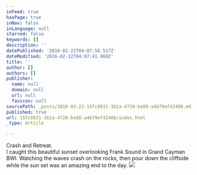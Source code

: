 ```yaml
---
inFeed: true
hasPage: true
inNav: false
inLanguage: null
starred: false
keywords: []
description: ''
datePublished: '2016-02-22T04:07:58.517Z'
dateModified: '2016-02-22T04:07:41.960Z'
title: ''
author: []
authors: []
publisher:
  name: null
  domain: null
  url: null
  favicon: null
sourcePath: _posts/2016-02-22-15fc8931-3b2a-4720-be88-a4b79ef42408.md
published: true
url: 15fc8931-3b2a-4720-be88-a4b79ef42408/index.html
_type: Article

---
```

Crash and Retreat.  
I caught this beautiful sunset overlooking Frank Sound in Grand Cayman BWI.   Watching the waves crash on the rocks, then pour down the cliffside while the sun set was an amazing end to the day. ![](https://the-grid-user-content.s3-us-west-2.amazonaws.com/6d831f04-aa1f-44e1-b316-a9e8707ed69a.jpg)